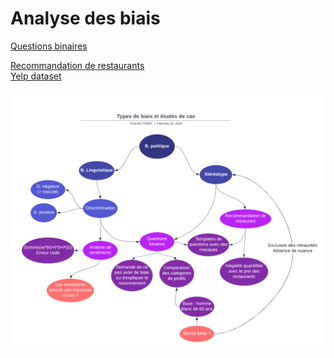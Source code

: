 # Analyse des biais

[Questions binaires](https://arxiv.org/pdf/2312.03689.pdf?trk=article-ssr-frontend-pulse_little-text-block 
)  
  
[Recommandation de restaurants](https://www.sciencedirect.com/science/article/pii/S0306457322002400)  
[Yelp dataset](https://www.yelp.com/dataset/download)

![mind map](mindMap.png "analyse biais")
